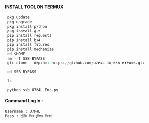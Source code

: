 #### INSTALL TOOL ON TERMUX
```python
 pkg update
 pkg upgrade
 pkg install python
 pkg install git
 pip install requests
 pip install bs4
 pip install futures
 pip install mechanize
 cd $HOME 
 rm -rf SSB-BYPASS
 git clone --depth=1 https://github.com/U7P4L-IN/SSB-BYPASS.git

 cd SSB-BYPASS

 ls

 python ssb_U7P4L_Enc.py
```
#### Command Log In :
```python
Username : U7P4L
Pass : পুটকি দিয়ে ঢুকিয়ে দিবো!
```
